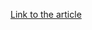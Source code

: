 [Link to the article](https://www.crowdstrike.com/en-us/blog/tech-analysis-kernel-access-security-architecture/)
